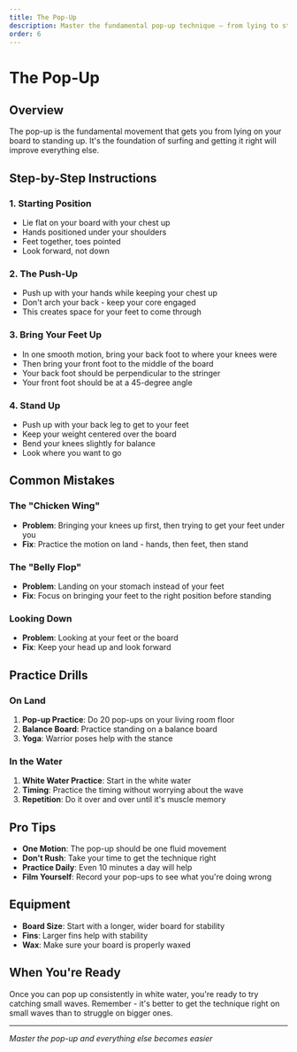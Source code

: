 ```yaml
---
title: The Pop-Up
description: Master the fundamental pop-up technique — from lying to standing on your board.
order: 6
---
```


# The Pop-Up

## Overview
The pop-up is the fundamental movement that gets you from lying on your board to standing up. It's the foundation of surfing and getting it right will improve everything else.

## Step-by-Step Instructions

### 1. Starting Position
- Lie flat on your board with your chest up
- Hands positioned under your shoulders
- Feet together, toes pointed
- Look forward, not down

### 2. The Push-Up
- Push up with your hands while keeping your chest up
- Don't arch your back - keep your core engaged
- This creates space for your feet to come through

### 3. Bring Your Feet Up
- In one smooth motion, bring your back foot to where your knees were
- Then bring your front foot to the middle of the board
- Your back foot should be perpendicular to the stringer
- Your front foot should be at a 45-degree angle

### 4. Stand Up
- Push up with your back leg to get to your feet
- Keep your weight centered over the board
- Bend your knees slightly for balance
- Look where you want to go

## Common Mistakes

### The "Chicken Wing"
- **Problem**: Bringing your knees up first, then trying to get your feet under you
- **Fix**: Practice the motion on land - hands, then feet, then stand

### The "Belly Flop"
- **Problem**: Landing on your stomach instead of your feet
- **Fix**: Focus on bringing your feet to the right position before standing

### Looking Down
- **Problem**: Looking at your feet or the board
- **Fix**: Keep your head up and look forward

## Practice Drills

### On Land
1. **Pop-up Practice**: Do 20 pop-ups on your living room floor
2. **Balance Board**: Practice standing on a balance board
3. **Yoga**: Warrior poses help with the stance

### In the Water
1. **White Water Practice**: Start in the white water
2. **Timing**: Practice the timing without worrying about the wave
3. **Repetition**: Do it over and over until it's muscle memory

## Pro Tips
- **One Motion**: The pop-up should be one fluid movement
- **Don't Rush**: Take your time to get the technique right
- **Practice Daily**: Even 10 minutes a day will help
- **Film Yourself**: Record your pop-ups to see what you're doing wrong

## Equipment
- **Board Size**: Start with a longer, wider board for stability
- **Fins**: Larger fins help with stability
- **Wax**: Make sure your board is properly waxed

## When You're Ready
Once you can pop up consistently in white water, you're ready to try catching small waves. Remember - it's better to get the technique right on small waves than to struggle on bigger ones.

---
*Master the pop-up and everything else becomes easier*



